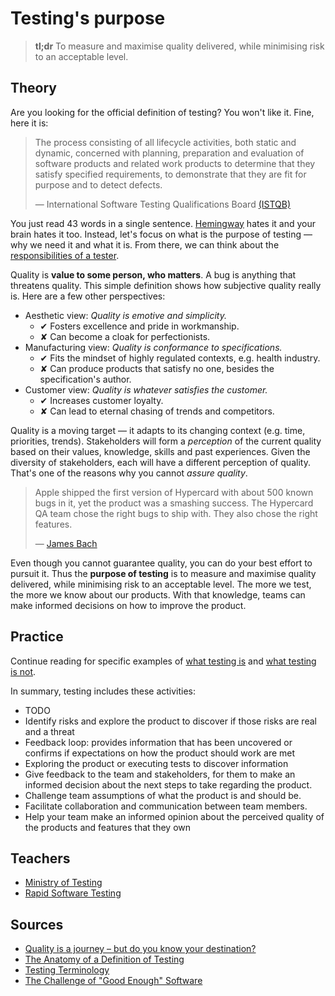 # Testing's purpose

> **tl;dr** To measure and maximise quality delivered, while minimising risk to an acceptable level.

## Theory

Are you looking for the official definition of testing? You won't like it. Fine, here it is:

> The process consisting of all lifecycle activities, both static and dynamic, concerned with planning, preparation and evaluation of software products and related work products to determine that they satisfy specified requirements, to demonstrate that they are fit for purpose and to detect defects.
>
> — International Software Testing Qualifications Board [(ISTQB)](http://glossary.istqb.org/search/testing)

You just read 43 words in a single sentence. [Hemingway](http://www.hemingwayapp.com/) hates it and your brain hates it too. Instead, let's focus on what is the purpose of testing — why we need it and what it is. From there, we can think about the [responsibilities of a tester](/concepts/responsibilities.md).

Quality is **value to some person, who matters**. A bug is anything that threatens quality. This simple definition shows how subjective quality really is. Here are a few other perspectives:

- Aesthetic view: *Quality is emotive and simplicity.*
  - ✔ Fosters excellence and pride in workmanship.
  - ✘ Can become a cloak for perfectionists.
- Manufacturing view: *Quality is conformance to specifications.*
  - ✔ Fits the mindset of highly regulated contexts, e.g. health industry.
  - ✘ Can produce products that satisfy no one, besides the specification's author.
- Customer view: *Quality is whatever satisfies the customer.*
  - ✔ Increases customer loyalty.
  - ✘ Can lead to eternal chasing of trends and competitors.

Quality is a moving target — it adapts to its changing context (e.g. time, priorities, trends). Stakeholders will form a *perception* of the current quality based on their values, knowledge, skills and past experiences. Given the diversity of stakeholders, each will have a different perception of quality. That's one of the reasons why you cannot _assure quality_.

> Apple shipped the first version of Hypercard with about 500 known bugs in it, yet the product was a smashing success. The Hypercard QA team chose the right bugs to ship with. They also chose the right features.
>
> — [James Bach](http://www.satisfice.com/articles/gooden2.pdf)

Even though you cannot guarantee quality, you can do your best effort to pursuit it. Thus the **purpose of testing** is to measure and maximise quality delivered, while minimising risk to an acceptable level. The more we test, the more we know about our products. With that knowledge, teams can make informed decisions on how to improve the product.

## Practice

Continue reading for specific examples of [what testing is](../concepts/testing-is.md) and [what testing is not](../concepts/testing-is-not.md).

In summary, testing includes these activities:

- TODO
- Identify risks and explore the product to discover if those risks are real and a threat
- Feedback loop: provides information that has been uncovered or confirms if expectations on how the product should work are met
- Exploring the product or executing tests to discover information
- Give feedback to the team and stakeholders, for them to make an informed decision about the next steps to take regarding the product.
- Challenge team assumptions of what the product is and should be.
- Facilitate collaboration and communication between team members.
- Help your team make an informed opinion about the perceived quality of the products and features that they own

## Teachers

- [Ministry of Testing](https://dojo.ministryoftesting.com/)
- [Rapid Software Testing](http://www.satisfice.com/testmethod.shtml)

## Sources

- [Quality is a journey – but do you know your destination?](https://mavericktester.com/2018/03/14/quality-engineering/)
- [The Anatomy of a Definition of Testing](https://qahiccupps.blogspot.pt/2016/11/the-anatomy-of-definition-of-testing.html)
- [Testing Terminology](http://pixelgrill.com/testing-terminology/)
- [The Challenge of "Good Enough" Software](http://www.satisfice.com/articles/gooden2.pdf)
